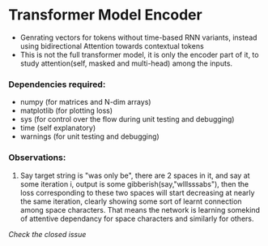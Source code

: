 # Transformer Model Encoder
* Genrating vectors for tokens without time-based RNN variants, instead using bidirectional Attention towards contextual tokens
* This is not the full transformer model, it is only the encoder part of it, to study attention(self, masked and multi-head) among the inputs.

### Dependencies required:
* numpy (for matrices and N-dim arrays)
* matplotlib (for plotting loss)
* sys (for control over the flow during unit testing and debugging)
* time (self explanatory)
* warnings (for unit testing and debugging)

### Observations:
1. Say target string is "was only be", there are 2 spaces in it, and say at some iteration i, output is some gibberish(say,"wlllsssabs"), then the loss corresponding to these two spaces will start decreasing at nearly the same iteration, clearly showing some sort of learnt connection among space characters. That means the network is learning somekind of attentive dependancy for space characters and similarly for others.

*Check the closed issue*
